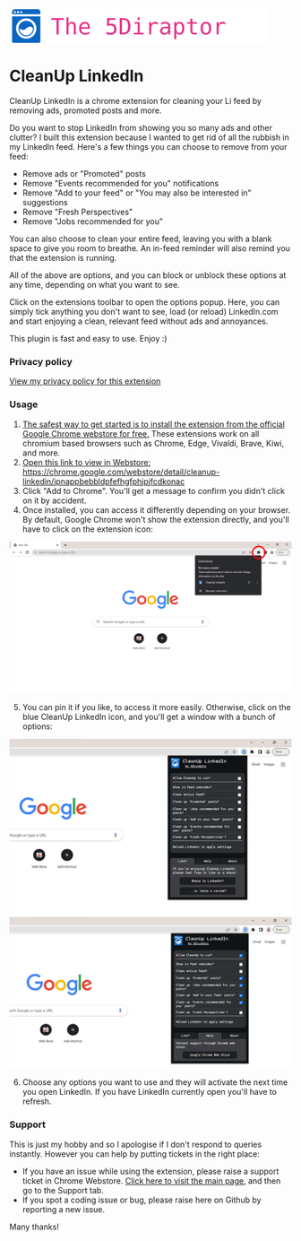 <span>
	<img style="height:60px; width:60px; " src="/img/logo128.png">
	<img style="height:60px; width:auto; " src="https://github.com/5Diraptor/5Diraptor/raw/main/readme.svg">
</span>

# CleanUp LinkedIn
CleanUp LinkedIn is a chrome extension for cleaning your Li feed by removing ads, promoted posts and more.

Do you want to stop LinkedIn from showing you so many ads and other clutter?  I built this extension because I wanted to get rid of all the rubbish in my LinkedIn feed.  Here's a few things you can choose to remove from your feed:
 - Remove ads or "Promoted" posts
 - Remove "Events recommended for you" notifications
 - Remove "Add to your feed" or "You may also be interested in" suggestions
 - Remove "Fresh Perspectives"
 - Remove "Jobs recommended for you"

You can also choose to clean your entire feed, leaving you with a blank space to give you room to breathe.  An in-feed reminder will also remind you that the extension is running.

All of the above are options, and you can block or unblock these options at any time, depending on what you want to see.

Click on the extensions toolbar to open the options popup.   Here, you can simply tick anything you don't want to see, load (or reload) LinkedIn.com and start enjoying a clean, relevant feed without ads and annoyances.

This plugin is fast and easy to use.  Enjoy :)  

### Privacy policy
[View my privacy policy for this extension](https://5diraptor.com/toolkit/cleanup-linkedin-chrome-extension/)


### Usage

1. <a href="https://developer.chrome.com/blog/policy-update-2sv/" title="Are Chrome webstore extensions safe">The safest way to get started is to install the extension from the official Google Chrome webstore for free.</a>  These extensions work on all chromium based browsers such as Chrome, Edge, Vivaldi, Brave, Kiwi, and more.
2. <a href="https://chrome.google.com/webstore/detail/cleanup-linkedin/jpnappbebbldpfefhgfphjpjfcdkonac" title="Get this extension from the Chrome Webstore">Open this link to view in Webstore: https://chrome.google.com/webstore/detail/cleanup-linkedin/jpnappbebbldpfefhgfphjpjfcdkonac</a>
3. Click "Add to Chrome".  You'll get a message to confirm you didn't click on it by accident.
4. Once installed, you can access it differently depending on your browser.  By default, Google Chrome won't show the extension directly, and you'll have to click on the extension icon:
<img src="/screenshots/1-locate-cleanup-linkedin-extension-in-ui.jpg">

5. You can pin it if you like, to access it more easily.  Otherwise, click on the blue CleanUp LinkedIn icon, and you'll get a window with a bunch of options:
<img src="/screenshots/2-cleanup-linkedin-options-page.jpg">
<img src="/screenshots/3-cleanup-linked-further-options.jpg">

6. Choose any options you want to use and they will activate the next time you open LinkedIn.  If you have LinkedIn currently open you'll have to refresh.




### Support
This is just my hobby and so I apologise if I don't respond to queries instantly.  However you can help by putting tickets in the right place:
* If you have an issue while using the extension, please raise a support ticket in Chrome Webstore. <a href="https://chrome.google.com/webstore/detail/cleanup-linkedin/jpnappbebbldpfefhgfphjpjfcdkonac" title="Get this extension from the Chrome Webstore">Click here to visit the main page</a>, and then go to the Support tab.
* If you spot a coding issue or bug, please raise here on Github by reporting a new issue.

Many thanks!
